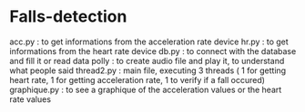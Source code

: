 # Falls-detection

acc.py : to get informations from the acceleration rate device
hr.py : to get informations from the heart rate device
db.py : to connect with the database and fill it or read data
polly : to create audio file and play it, to understand what people said
thread2.py : main file, executing 3 threads ( 1 for getting heart rate, 1 for getting acceleration rate, 1 to verify if a fall occured)
graphique.py : to see a graphique of the acceleration values or the heart rate values
